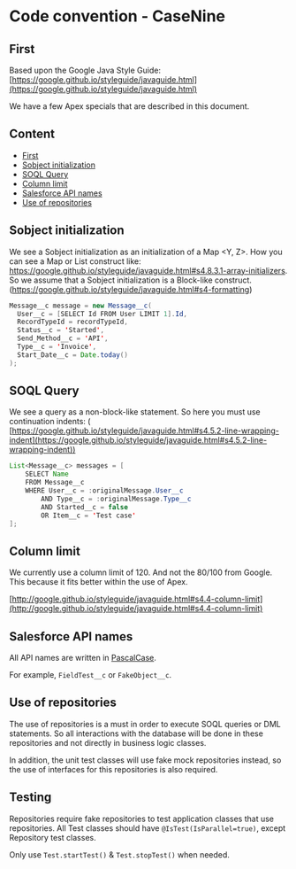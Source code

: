 # Code convention - CaseNine

## First

Based upon the Google Java Style Guide: [https://google.github.io/styleguide/javaguide.html](https://google.github.io/styleguide/javaguide.html)

We have a few Apex specials that are described in this document.

## Content

* [First](#first)
* [Sobject initialization](#sobject-initialization)
* [SOQL Query](#soql-query)
* [Column limit](#column-limit)
* [Salesforce API names](#salesforce-api-names)
* [Use of repositories](#use-of-repositories)


## Sobject initialization

We see a Sobject initialization as an initialization of a Map &lt;Y, Z&gt;. How you can see a Map or List construct like: https://google.github.io/styleguide/javaguide.html#s4.8.3.1-array-initializers. So we assume that a Sobject initialization is a Block-like construct. (https://google.github.io/styleguide/javaguide.html#s4-formatting)
```java
Message__c message = new Message__c(
  User__c = [SELECT Id FROM User LIMIT 1].Id,
  RecordTypeId = recordTypeId,
  Status__c = 'Started',
  Send_Method__c = 'API',
  Type__c = 'Invoice',
  Start_Date__c = Date.today()
);
```


## SOQL Query

We see a query as a non-block-like statement. So here you must use continuation indents: ( [https://google.github.io/styleguide/javaguide.html#s4.5.2-line-wrapping-indent](https://google.github.io/styleguide/javaguide.html#s4.5.2-line-wrapping-indent))
```java
List<Message__c> messages = [
    SELECT Name
    FROM Message__c
    WHERE User__c = :originalMessage.User__c
        AND Type__c = :originalMessage.Type__c
        AND Started__c = false
        OR Item__c = 'Test case'
];
```



## Column limit

We currently use a column limit of 120. And not the 80/100 from Google. This because it fits better within the use of Apex.

[http://google.github.io/styleguide/javaguide.html#s4.4-column-limit](http://google.github.io/styleguide/javaguide.html#s4.4-column-limit)



## Salesforce API names

All API names are written in [PascalCase](http://wiki.c2.com/?PascalCase).

For example, `FieldTest__c` or `FakeObject__c`.



## Use of repositories

The use of repositories is a must in order to execute SOQL queries or DML statements. So all interactions with the database will be done in these repositories and not directly in business logic classes.

In addition, the unit test classes will use fake mock repositories instead, so the use of interfaces for this repositories is also required.



## Testing

Repositories require fake repositories to test application classes that use repositories. All Test classes should have `@IsTest(IsParallel=true)`, except Repository test classes. 

Only use `Test.startTest()` & `Test.stopTest()` when needed.
